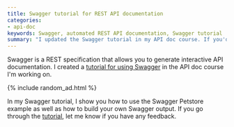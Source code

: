 ```yaml
---
title: Swagger tutorial for REST API documentation
categories:
- api-doc
keywords: Swagger, automated REST API documentation, Swagger tutorial
summary: "I updated the Swagger tutorial in my API doc course. If you'd like to learn more about Swagger, you can follow along here for step-by-step instruction."
---
```


Swagger is a REST specification that allows you to generate interactive API documentation. I created a [tutorial for using Swagger](http://idratherbewriting.com/learnapidoc/pubapis_swagger.html) in the API doc course I'm working on.

{% include random_ad.html %}

In my Swagger tutorial, I show you how to use the Swagger Petstore example as well as how to build your own Swagger output. If you go through the [tutorial](http://idratherbewriting.com/learnapidoc/pubapis_swagger.html), let me know if you have any feedback. 
